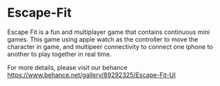 # Escape-Fit

Escape Fit is a fun and multiplayer game that contains continuous mini games.
This game using apple watch as the controller to move the character in game, and multipeer connectivity to connect one iphone to another to play together in real time.

For more details, please visit our behance https://www.behance.net/gallery/89292325/Escape-Fit-UI
